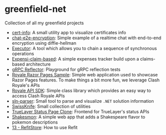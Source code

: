 # greenfield-net
Collection of all my greenfield projects

- [cert-info](https://github.com/antoniovalentini/greenfield-net/tree/main/src/CertInfo): A small utility app to visualize certificates info
- [chat-e2e-encryption](https://github.com/antoniovalentini/greenfield-net/tree/main/src/DiffieHellman): Simple example of a realtime chat with end-to-end encryption using diffie-hellman
- [Executor](https://github.com/antoniovalentini/greenfield-net/tree/main/src/Executor): A tool which allows you to chain a sequence of synchronous operations
- [Expensi-claim-based](https://github.com/antoniovalentini/greenfield-net/tree/main/src/ExpensiClaimsBased): A simple expenses tracker build upon a claims-based architecture
- [gRPC Reflector](https://github.com/antoniovalentini/greenfield-net/tree/main/src/GrpcReflector): Playground for gRPC reflection tests
- [Royale Razor Pages Sample](https://github.com/antoniovalentini/greenfield-net/tree/main/src/RazorSample): Simple web application used to showcase Razor Pages features. To make things a bit more fun, we leverage Clash Royale's APIs
- [Royale API SDK](https://github.com/antoniovalentini/greenfield-net/tree/main/src/RoyaleSdk): Simple class library which provides an easy way to access Clash Royale APIs
- [sln-parser](https://github.com/antoniovalentini/greenfield-net/tree/main/src/sln-parser): Small tool to parse and visualize `.NET` solution information
- [SwissKnife](https://github.com/antoniovalentini/greenfield-net/tree/main/src/Swissknife): Small collection of utilities
- [TrueLayer Status Page Clone](https://github.com/antoniovalentini/greenfield-net/tree/main/src/TrueLayerStatusPage): Frontend for TrueLayer's status APIs
- [Shakesmon](https://github.com/antoniovalentini/greenfield-net/tree/main/src/shakesmon): A simple web app that adds a Shakespeare flavor to pokemon descriptions
- [13 - RefitStore](https://github.com/antoniovalentini/greenfield-net/tree/main/src/13%20-%20RefitStore): How to use Refit
